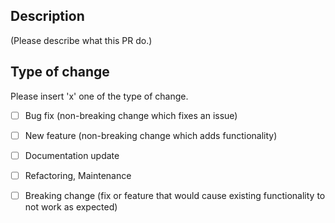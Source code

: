 ## Description
(Please describe what this PR do.)


## Type of change
Please insert 'x' one of the type of change.
- [ ] Bug fix (non-breaking change which fixes an issue)
- [ ] New feature (non-breaking change which adds functionality)
- [ ] Documentation update
- [ ] Refactoring, Maintenance
- [ ] Breaking change (fix or feature that would cause existing functionality to not work as expected)

